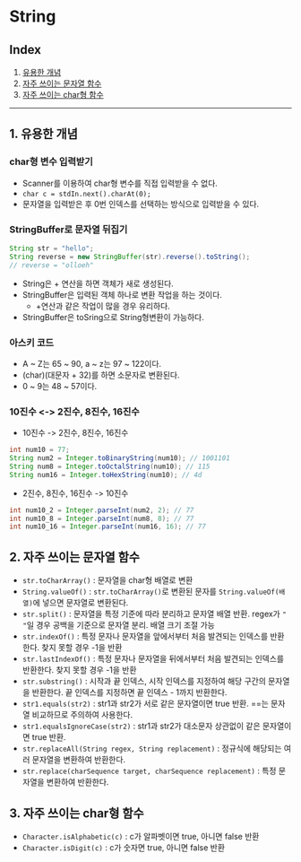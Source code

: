 # String
## Index
1. [유용한 개념](#1.-유용한-개념)
2. [자주 쓰이는 문자열 함수](#2.-자주-쓰이는-문자열-함수)
3. [자주 쓰이는 char형 함수](#3.-자주-쓰이는-char형-함수)
---

## 1. 유용한 개념

### char형 변수 입력받기

- Scanner를 이용하여 char형 변수를 직접 입력받을 수 없다.
- `char c = stdIn.next().charAt(0);`
- 문자열을 입력받은 후 0번 인덱스를 선택하는 방식으로 입력받을 수 있다.

### StringBuffer로 문자열 뒤집기

``` java
String str = "hello";
String reverse = new StringBuffer(str).reverse().toString();
// reverse = "olloeh"
```

- String은 + 연산을 하면 객체가 새로 생성된다.
- StringBuffer은 입력된 객체 하나로 변환 작업을 하는 것이다.
    - +연산과 같은 작업이 많을 경우 유리하다.
- StringBuffer은 toSring으로 String형변환이 가능하다.

### 아스키 코드

- A ~ Z는 65 ~ 90, a ~ z는 97 ~ 122이다.
- (char)(대문자 + 32)를 하면 소문자로 변환된다.
- 0 ~ 9는 48 ~ 57이다.

### 10진수 <-> 2진수, 8진수, 16진수

- 10진수 -> 2진수, 8진수, 16진수

``` java
int num10 = 77;
String num2 = Integer.toBinaryString(num10); // 1001101
String num8 = Integer.toOctalString(num10); // 115
String num16 = Integer.toHexString(num10); // 4d
```

- 2진수, 8진수, 16진수 -> 10진수

``` java
int num10_2 = Integer.parseInt(num2, 2); // 77
int num10_8 = Integer.parseInt(num8, 8); // 77
int num10_16 = Integer.parseInt(num16, 16); // 77
```

## 2. 자주 쓰이는 문자열 함수

- `str.toCharArray()` : 문자열을 char형 배열로 변환
- `String.valueOf()` : `str.toCharArray()`로 변환된 문자를 `String.valueOf(배열)`에 넣으면 문자열로 변환된다.
- `str.split()` : 문자열을 특정 기준에 따라 분리하고 문자열 배열 반환. regex가 `" "`일 경우 공백을 기준으로 문자열 분리. 배열 크기 조절 가능
- `str.indexOf()` : 특정 문자나 문자열을 앞에서부터 처음 발견되는 인덱스를 반환한다. 찾지 못할 경우 -1을 반환
- `str.lastIndexOf()` : 특정 문자나 문자열을 뒤에서부터 처음 발견되는 인덱스를 반환한다. 찾지 못할 경우 -1을 반환
- `str.substring()` : 시작과 끝 인덱스, 시작 인덱스를 지정하여 해당 구간의 문자열을 반환한다. 끝 인덱스를 지정하면 끝 인덱스 - 1까지 반환한다.
- `str1.equals(str2)` : str1과 str2가 서로 같은 문자열이면 true 반환. ==는 문자열 비교하므로 주의하여 사용한다.
- `str1.equalsIgnoreCase(str2)` : str1과 str2가 대소문자 상관없이 같은 문자열이면 true 반환.
- `str.replaceAll(String regex, String replacement)` : 정규식에 해당되는 여러 문자열을 변환하여 반환한다.
- `str.replace(charSequence target, charSequence replacement)` : 특정 문자열을 변환하여 반환한다.

## 3. 자주 쓰이는 char형 함수

- `Character.isAlphabetic(c)` : c가 알파벳이면 true, 아니면 false 반환
- `Character.isDigit(c)` : c가 숫자면 true, 아니면 false 반환


